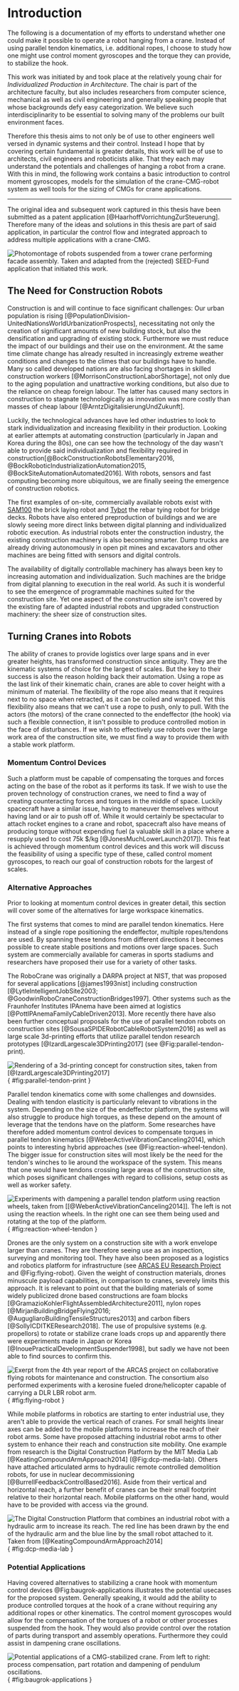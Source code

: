 
# Introduction

The following is a documentation of my efforts to understand whether one could make it possible to operate a robot hanging from a crane.
Instead of using parallel tendon kinematics, i.e. additional ropes, I choose to study how one might use control moment gyroscopes and the torque they can provide, to stabilize the hook.

This work was initiated by and took place at the relatively young chair for _Individualized Production in Architecture_.
The chair is part of the architecture faculty, but also includes researchers from computer science, mechanical as well as civil engineering and generally speaking people that whose backgrounds defy easy categorization.
We believe such interdisciplinarity to be essential to solving many of the problems our built environment faces.

Therefore this thesis aims to not only be of use to other engineers well versed in dynamic systems and their control.
Instead I hope that by covering certain fundamental is greater details, this work will be of use to architects, civil engineers and roboticists alike.
That they each may understand the potentials and challenges of hanging a robot from a crane.
With this in mind, the following work contains a basic introduction to control moment gyroscopes, models for the simulation of the crane-CMG-robot system as well tools for the sizing of CMGs for crane applications.

------------

The original idea and subsequent work captured in this thesis have been submitted as a patent application [@HaarhoffVorrichtungZurSteuerung].
Therefore many of the ideas and solutions in this thesis are part of said application, in particular the control flow and integrated approach to address multiple applications with a crane-CMG.

![Photomontage of robots suspended from a tower crane performing facade assembly. Taken and adapted from the (rejected) SEED-Fund application that initiated this work.](./figures/crane-robot-montage.jpg)

## The Need for Construction Robots

Construction is and will continue to face significant challenges:
Our urban population is rising [@PopulationDivision-UnitedNationsWorldUrbanizationProspects], necessitating not only the creation of significant amounts of new building stock, but also the densification and upgrading of existing stock.
Furthermore we must reduce the impact of our buildings and their use on the environment.
At the same time climate change has already resulted in increasingly extreme weather conditions and changes to the climes that our buildings have to handle.
Many so called developed nations are also facing shortages in skilled construction workers [@MorrisonConstructionLaborShortage], not only due to the aging population and unattractive working conditions, but also due to the reliance on cheap foreign labour.
The latter has caused many sectors in construction to stagnate technologically as innovation was more costly than masses of cheap labour [@ArntzDigitalisierungUndZukunft].

Luckily, the technological advances have led other industries to look to stark individualization and increasing flexibility in their production.
Looking at earlier attempts at automating construction (particularly in Japan and Korea during the 80s), one can see how the technology of the day wasn't able to provide said individualization and flexibility required in construction[@BockConstructionRobotsElementary2016, @BockRoboticIndustrializationAutomation2015, @BockSiteAutomationAutomated2016].
With robots, sensors and fast computing becoming more ubiquitous, we are finally seeing the emergence of construction robotics.

The first examples of on-site, commercially available robots exist with [SAM100](https://www.construction-robotics.com/) the brick laying robot and [Tybot](https://www.tybotllc.com/) the rebar tying robot for bridge decks.
Robots have also entered preproduction of buildings and we are slowly seeing more direct links between digital planning and individualized robotic execution.
As industrial robots enter the construction industry, the existing construction machinery is also becoming smarter.
Dump trucks are already driving autonomously in open pit mines and excavators and other machines are being fitted with sensors and digital controls.

The availability of digitally controllable machinery has always been key to increasing automation and individualization.
Such machines are the bridge from digital planning to execution in the real world.
As such it is wonderful to see the emergence of programmable machines suited for the construction site.
Yet one aspect of the construction site isn't covered by the existing fare of adapted industrial robots and upgraded construction machinery: the sheer size of construction sites.

## Turning Cranes into Robots

The ability of cranes to provide logistics over large spans and in ever greater heights, has transformed construction since antiquity.
They are the kinematic systems of choice for the largest of scales.
But the key to their success is also the reason holding back their automation.
Using a rope as the last link of their kinematic chain, cranes are able to cover height with a minimum of material.
The flexibility of the rope also means that it requires next to no space when retracted, as it can be coiled and wrapped.
Yet this flexibility also means that we can't use a rope to push, only to pull.
With the actors (the motors) of the crane connected to the endeffector (the hook) via such a flexible connection, it isn't possible to produce controlled motion in the face of disturbances.
If we wish to effectively use robots over the large work area of the construction site, we must find a way to provide them with a stable work platform.

### Momentum Control Devices

Such a platform must be capable of compensating the torques and forces acting on the base of the robot as it performs its task.
If we wish to use the proven technology of construction cranes, we need to find a way of creating counteracting forces and torques in the middle of space.
Luckily spacecraft have a similar issue, having to maneuver themselves without having land or air to push off of.
While it would certainly be spectacular to attach rocket engines to a crane and robot, spacecraft also have means of producing torque without expending fuel (a valuable skill in a place where a resupply used to cost 75k $/kg [@JonesMuchLowerLaunch2017]).
This feat is achieved through momentum control devices and this work will discuss the feasibility of using a specific type of these, called control moment gyroscopes, to reach our goal of construction robots for the largest of scales.

### Alternative Approaches

Prior to looking at momentum control devices in greater detail, this section will cover some of the alternatives for large workspace kinematics.

The first systems that comes to mind are parallel tendon kinematics.
Here instead of a single rope positioning the endeffector, multiple ropes/tendons are used.
By spanning these tendons from different directions it becomes possible to create stable positions and motions over large spaces.
Such system are commercially available for cameras in sports stadiums and researchers have proposed their use for a variety of other tasks.

The RoboCrane was originally a DARPA project at NIST, that was proposed for several applications [@james1993nist] including construction [@LytleIntelligentJobSite2003; @GoodwinRoboCraneConstructionBridges1997].
Other systems such as the Fraunhofer Institutes IPAnema have been aimed at logistics [@PottIPAnemaFamilyCableDriven2013].
More recently there have also been further conceptual proposals for the use of parallel tendon robots on construction sites [@SousaSPIDERobotCableRobotSystem2016] as well as large scale 3d-printing efforts that utilize parallel tendon research prototypes [@IzardLargescale3DPrinting2017] (see @Fig:parallel-tendon-print).

![Rendering of a 3d-printing concept for construction sites, taken from [@IzardLargescale3DPrinting2017]](./figures/parallel-tendon-printing-izard.png){ #fig:parallel-tendon-print }

Parallel tendon kinematics come with some challenges and downsides.
Dealing with tendon elasticity is particularly relevant to vibrations in the system.
Depending on the size of the endeffector platform, the systems will also struggle to produce high torques, as these depend on the amount of leverage that the tendons have on the platform.
Some researches have therefore added momentum control devices to compensate torques in parallel tendon kinematics [@WeberActiveVibrationCanceling2014], which points to interesting hybrid approaches (see @Fig:reaction-wheel-tendon).
The bigger issue for construction sites will most likely be the need for the tendon's winches to lie around the workspace of the system.
This means that one would have tendons crossing large areas of the construction site, which poses significant challenges with regard to collisions, setup costs as well as worker safety.

![Experiments with dampening a parallel tendon platform using reaction wheels, taken from [[@WeberActiveVibrationCanceling2014]]. The left is not using the reaction wheels. In the right one can see them being used and rotating at the top of the platform.](./figures/reaction-wheel-tendon-gangloff.gif){ #fig:reaction-wheel-tendon }

Drones are the only system on a construction site with a work envelope larger than cranes.
They are therefore seeing use as an inspection, surveying and monitoring tool.
They have also been proposed as a logistics and robotics platform for infrastructure (see [ARCAS EU Research Project](http://www.arcas-project.eu) and @Fig:flying-robot).
Given the weight of construction materials, drones minuscule payload capabilities, in comparison to cranes, severely limits this approach.
It is relevant to point out that the building materials of some widely publicized drone based constructions are foam blocks [@GramazioKohlerFlightAssembledArchitecture2011], nylon ropes [@MirjanBuildingBridgeFlying2016; @AugugliaroBuildingTensileStructures2013] and carbon fibers [@SollyICDITKEResearch2018].
The use of propulsive systems (e.g. propellors) to rotate or stabilize crane loads crops up and apparently there were experiments made in Japan or Korea [@InouePracticalDevelopmentSuspender1998], but sadly we have not been able to find sources to confirm this.

![Exerpt from the 4th year report of the ARCAS project on collaborative flying robots for maintenance and construction. The consortium also performed experiments with a kerosine fueled drone/helicopter capable of carrying a DLR LBR robot arm.](./figures/arcas.gif){ #fig:flying-robot }

While mobile platforms in robotics are starting to enter industrial use, they aren't able to provide the vertical reach of cranes.
For small heights linear axes can be added to the mobile platforms to increase the reach of their robot arms.
Some have proposed attaching industrial robot arms to other system to enhance their reach and construction site mobility.
One example from research is the Digital Construction Platform by the MIT Media Lab [@KeatingCompoundArmApproach2014] (@Fig:dcp-media-lab).
Others have attached articulated arms to hydraulic remote controlled demolition robots, for use in nuclear decommissioning [@BurrellFeedbackControlBased2016].
Aside from their vertical and horizontal reach, a further benefit of cranes can be their small footprint relative to their horizontal reach.
Mobile platforms on the other hand, would have to be provided with access via the ground.

![The Digital Construction Platform that combines an industrial robot with a hydraulic arm to increase its reach. The red line has been drawn by the end of the hydraulic arm and the blue line by the small robot attached to it. Taken from [@KeatingCompoundArmApproach2014]](./figures/dcp-mit-media-lab.jpg){ #fig:dcp-media-lab }

### Potential Applications

Having covered alternatives to stabilizing a crane hook with momentum control devices @Fig:baugrok-applications illustrates the potential usecases for the proposed system.
Generally speaking, it would add the ability to produce controlled torques at the hook of a crane without requiring any additional ropes or other kinematics.
The control moment gyroscopes would allow for the compensation of the torques of a robot or other processes suspended from the hook.
They would also provide control over the rotation of parts during transport and assembly operations.
Furthermore they could assist in dampening crane oscillations.

![Potential applications of a CMG-stabilized crane. From left to right: process compensation, part rotation and dampening of pendulum oscillations.](./figures/baugrok-applications.gif){ #fig:baugrok-applications }

